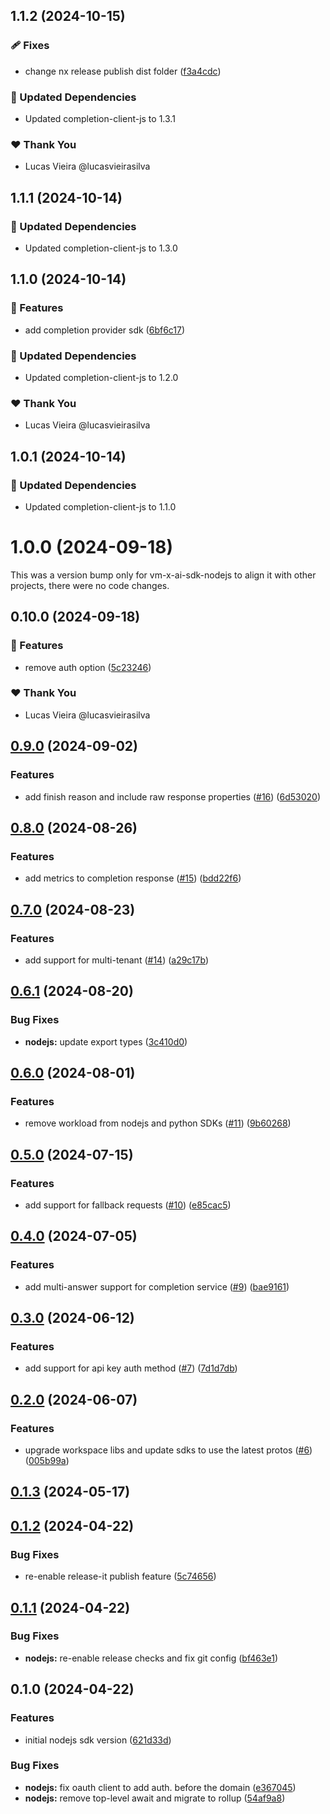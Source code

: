 ## 1.1.2 (2024-10-15)


### 🩹 Fixes

- change nx release publish dist folder ([f3a4cdc](https://github.com/vm-x-ai/vm-x-ai-sdk/commit/f3a4cdc))


### 🧱 Updated Dependencies

- Updated completion-client-js to 1.3.1


### ❤️  Thank You

- Lucas Vieira @lucasvieirasilva

## 1.1.1 (2024-10-14)


### 🧱 Updated Dependencies

- Updated completion-client-js to 1.3.0

## 1.1.0 (2024-10-14)


### 🚀 Features

- add completion provider sdk ([6bf6c17](https://github.com/vm-x-ai/vm-x-ai-sdk/commit/6bf6c17))


### 🧱 Updated Dependencies

- Updated completion-client-js to 1.2.0


### ❤️  Thank You

- Lucas Vieira @lucasvieirasilva

## 1.0.1 (2024-10-14)


### 🧱 Updated Dependencies

- Updated completion-client-js to 1.1.0

# 1.0.0 (2024-09-18)

This was a version bump only for vm-x-ai-sdk-nodejs to align it with other projects, there were no code changes.

## 0.10.0 (2024-09-18)

### 🚀 Features

- remove auth option ([5c23246](https://github.com/vm-x-ai/vm-x-ai-sdk/commit/5c23246))

### ❤️ Thank You

- Lucas Vieira @lucasvieirasilva

## [0.9.0](https://github.com/vm-x-ai/vm-x-ai-sdk/compare/nodejs-v0.8.0...nodejs-v0.9.0) (2024-09-02)

### Features

- add finish reason and include raw response properties ([#16](https://github.com/vm-x-ai/vm-x-ai-sdk/issues/16)) ([6d53020](https://github.com/vm-x-ai/vm-x-ai-sdk/commit/6d53020d8e2a83f3dfb55a9836100d56fb05885d))

## [0.8.0](https://github.com/vm-x-ai/vm-x-ai-sdk/compare/nodejs-v0.7.0...nodejs-v0.8.0) (2024-08-26)

### Features

- add metrics to completion response ([#15](https://github.com/vm-x-ai/vm-x-ai-sdk/issues/15)) ([bdd22f6](https://github.com/vm-x-ai/vm-x-ai-sdk/commit/bdd22f6b448860d5503011e821d929afe30fe8c9))

## [0.7.0](https://github.com/vm-x-ai/vm-x-ai-sdk/compare/nodejs-v0.6.1...nodejs-v0.7.0) (2024-08-23)

### Features

- add support for multi-tenant ([#14](https://github.com/vm-x-ai/vm-x-ai-sdk/issues/14)) ([a29c17b](https://github.com/vm-x-ai/vm-x-ai-sdk/commit/a29c17be51c52cde628b936984499f0a9e2b68c7))

## [0.6.1](https://github.com/vm-x-ai/vm-x-ai-sdk/compare/nodejs-v0.6.0...nodejs-v0.6.1) (2024-08-20)

### Bug Fixes

- **nodejs:** update export types ([3c410d0](https://github.com/vm-x-ai/vm-x-ai-sdk/commit/3c410d002f752125371a5747453dc8d59e06a8cc))

## [0.6.0](https://github.com/vm-x-ai/vm-x-ai-sdk/compare/nodejs-v0.5.0...nodejs-v0.6.0) (2024-08-01)

### Features

- remove workload from nodejs and python SDKs ([#11](https://github.com/vm-x-ai/vm-x-ai-sdk/issues/11)) ([9b60268](https://github.com/vm-x-ai/vm-x-ai-sdk/commit/9b60268732f6c0822659ac0c6420b2857acfb873))

## [0.5.0](https://github.com/vm-x-ai/vm-x-ai-sdk/compare/nodejs-v0.4.0...nodejs-v0.5.0) (2024-07-15)

### Features

- add support for fallback requests ([#10](https://github.com/vm-x-ai/vm-x-ai-sdk/issues/10)) ([e85cac5](https://github.com/vm-x-ai/vm-x-ai-sdk/commit/e85cac5953b80d5d67636582a046515b0887c364))

## [0.4.0](https://github.com/vm-x-ai/vm-x-ai-sdk/compare/nodejs-v0.3.0...nodejs-v0.4.0) (2024-07-05)

### Features

- add multi-answer support for completion service ([#9](https://github.com/vm-x-ai/vm-x-ai-sdk/issues/9)) ([bae9161](https://github.com/vm-x-ai/vm-x-ai-sdk/commit/bae9161607607b0870f5d9229058dd8d3b505351))

## [0.3.0](https://github.com/vm-x-ai/vm-x-ai-sdk/compare/nodejs-v0.2.0...nodejs-v0.3.0) (2024-06-12)

### Features

- add support for api key auth method ([#7](https://github.com/vm-x-ai/vm-x-ai-sdk/issues/7)) ([7d1d7db](https://github.com/vm-x-ai/vm-x-ai-sdk/commit/7d1d7dbcec523c01da0ed6e0093004f50c47afe9))

## [0.2.0](https://github.com/vm-x-ai/vm-x-ai-sdk/compare/nodejs-v0.1.3...nodejs-v0.2.0) (2024-06-07)

### Features

- upgrade workspace libs and update sdks to use the latest protos ([#6](https://github.com/vm-x-ai/vm-x-ai-sdk/issues/6)) ([005b99a](https://github.com/vm-x-ai/vm-x-ai-sdk/commit/005b99a18bbdf05686122ab5ee603ffe34a906c0))

## [0.1.3](https://github.com/vm-x-ai/vm-x-ai-sdk/compare/nodejs-v0.1.2...nodejs-v0.1.3) (2024-05-17)

## [0.1.2](https://github.com/vm-x-ai/vm-x-ai-sdk/compare/nodejs-v0.1.1...nodejs-v0.1.2) (2024-04-22)

### Bug Fixes

- re-enable release-it publish feature ([5c74656](https://github.com/vm-x-ai/vm-x-ai-sdk/commit/5c746563ed61ca6125f48fc4e79fd24f95f06582))

## [0.1.1](https://github.com/vm-x-ai/vm-x-ai-sdk/compare/nodejs-v0.1.0...nodejs-v0.1.1) (2024-04-22)

### Bug Fixes

- **nodejs:** re-enable release checks and fix git config ([bf463e1](https://github.com/vm-x-ai/vm-x-ai-sdk/commit/bf463e1e660f1cd2cbb98877c9de3dd6199b16bd))

## 0.1.0 (2024-04-22)

### Features

- initial nodejs sdk version ([621d33d](https://github.com/vm-x-ai/vm-x-ai-sdk/commit/621d33de1eeb85f253b74e420b9feab44f951a01))

### Bug Fixes

- **nodejs:** fix oauth client to add auth. before the domain ([e367045](https://github.com/vm-x-ai/vm-x-ai-sdk/commit/e3670457236a5c8408155d6ab4b3d3e45cc464c8))
- **nodejs:** remove top-level await and migrate to rollup ([54af9a8](https://github.com/vm-x-ai/vm-x-ai-sdk/commit/54af9a880da949fc3dbf9b67ee8fb5cd969dee94))
